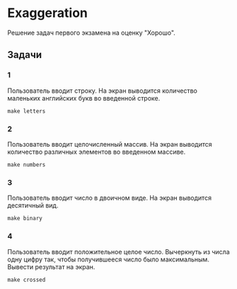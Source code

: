 # Exaggeration

Решение задач первого экзамена на оценку "Хорошо".

## Задачи

### 1

Пользователь вводит строку. На экран выводится количество маленьких английских букв во введенной строке.

~~~shell
make letters
~~~

### 2

Пользователь вводит целочисленный массив. На экран выводится количество различных элементов во введенном массиве.

~~~shell
make numbers
~~~

### 3

Пользователь вводит число в двоичном виде. На экран выводится десятичный вид.

~~~shell
make binary
~~~

### 4

Пользователь вводит положительное целое число. Вычеркнуть из числа одну цифру так, чтобы получившееся число было максимальным. Вывести результат на экран.

~~~shell
make crossed
~~~
